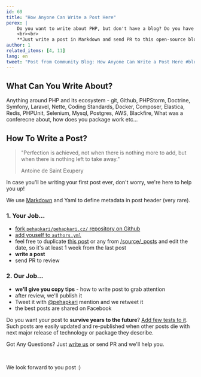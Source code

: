 ```yaml
---
id: 69
title: "How Anyone Can Write a Post Here"
perex: |
    Do you want to write about PHP, but don't have a blog? Do you have some ideas you'd like to share, but don't have time and know-how to spread them over social networks? Do you want to share your ideas to hunders of listening programmers?
    <br><br>
    **Just write a post in Markdown and send PR to this open-source blog.** 
author: 1
related_items: [4, 11]
lang: en
tweet: "Post from Community Blog: How Anyone Can Write a Post Here #blogging #open"
---
```


## What Can You Write About?

Anything around PHP and its ecosystem - git, Github, PHPStorm, Doctrine, Symfony, Laravel, Nette, Coding Standards, Docker, Composer, Elastica, Redis, PHPUnit, Selenium, Mysql, Postgres, AWS, Blackfire, What was a conferecne about, how does you package work etc...

## How To Write a Post?

<blockquote class="blockquote mb-5 mt-5 text-center">
    <p>"Perfection is achieved, not when there is nothing more to add, but when there is nothing left to take away."</p>
    <p class="blockquote-footer">Antoine de Saint Exupery</p>
</blockquote>

In case you'll be writing your first post ever, don't worry, we're here to help you up!

We use [Markdown](https://guides.github.com/features/mastering-markdown/#examples) and Yaml to define metadata in post header (very rare).

### 1. Your Job...

- [fork `pehapkari/pehapkari.cz/` repository on Github](https://github.com/pehapkari/pehapkari.cz/)
- [add youself to `authors.yml`](https://github.com/pehapkari/pehapkari.cz/blob/master/source/_data/authors.yml)
- feel free to duplicate [this post](https://github.com/pehapkari/pehapkari.cz/edit/master/source/_posts/2018/2018-04-11-how-anyone-can-write-a-post-here.md) or any from [/source/_posts](https://github.com/pehapkari/pehapkari.cz/tree/master/source/_posts) and edit the date, so it's at least 1 week from the last post
- **write a post**
- send PR to review

### 2. Our Job...

- **we'll give you copy tips** - how to write post to grab attention
- after review, we'll publish it
- Tweet it with [@pehapkari](https://twitter.com/pehapkari) mention and we retweet it
- the best posts are shared on Facebook


Do you want your post to **survive years to the future**? [Add few tests to it](/blog/2017/01/12/why-articles-with-code-examples-should-be-CI-tested/). Such posts are easily updated and re-published when other posts die with next major release of technology or package they describe. 

Got Any Questions? Just [write us](mailto:tomas@pehpkari.cz) or send PR and we'll help you. 

<br>

We look forward to you post :)
